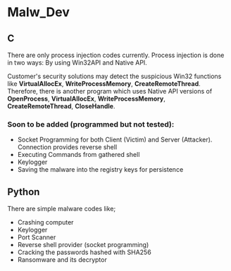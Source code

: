 # Malw_Dev
## C
There are only process injection codes currently. Process injection is done in two ways: By using Win32API and Native API.

Customer's security solutions may detect the suspicious Win32 functions like **VirtualAllocEx**, **WriteProcessMemory**, **CreateRemoteThread**. Therefore, there is another program which uses Native API versions of **OpenProcess**, **VirtualAllocEx**, **WriteProcessMemory**, **CreateRemoteThread**, **CloseHandle**.
### Soon to be added (programmed but not tested):
* Socket Programming for both Client (Victim) and Server (Attacker). Connection provides reverse shell
* Executing Commands from gathered shell
* Keylogger
* Saving the malware into the registry keys for persistence
## Python
There are simple malware codes like;
* Crashing computer
* Keylogger
* Port Scanner
* Reverse shell provider (socket programming)
* Cracking the passwords hashed with SHA256
* Ransomware and its decryptor
